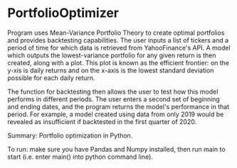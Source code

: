# PortfolioOptimizer

Program uses Mean-Variance Portfolio Theory to create optimal portfolios and provides backtesting capabilities. The user inputs a list of tickers and a period of time for which data is retrieved from YahooFinance's API. A model which outputs the lowest-variance portfolio for any given return is then created, along with a plot. This plot is known as the efficient frontier: on the y-xis is daily returns and on the x-axis is the lowest standard deviation possible for each daily return.

The function for backtesting then allows the user to test how this model performs in different periods. The user enters a second set of beginning and ending dates, and the program returns the model's performance in that period. For example, a model created using data from only 2019 would be revealed as insufficient if backtested in the first quarter of 2020.
 
 
 
 
Summary: Portfolio optimization in Python.
  
   
To run: make sure you have Pandas and Numpy installed, then run main to start (i.e. enter main() into python command line).
